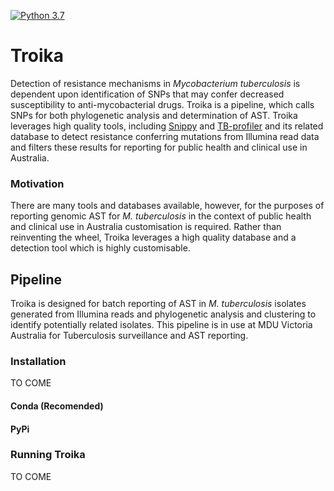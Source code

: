 [![Python 3.7](https://img.shields.io/badge/python-3.7-blue.svg)](https://www.python.org/downloads/release/python-370/)



# Troika

Detection of resistance mechanisms in _Mycobacterium tuberculosis_ is dependent upon identification of SNPs that may confer decreased susceptibility to anti-mycobacterial drugs. Troika is a pipeline, which calls SNPs for both phylogenetic analysis and determination of AST. Troika leverages high quality tools, including [Snippy](https://github.com/tseemann/snippy) and [TB-profiler](https://github.com/jodyphelan/TBProfiler) and its related database to detect resistance conferring mutations from Illumina read data and filters these results for reporting for public health and clinical use in Australia.


### Motivation

There are many tools and databases available, however, for the purposes of reporting genomic AST for _M. tuberculosis_ in the context of public health and clinical use in Australia customisation is required. Rather than reinventing the wheel, Troika leverages a high quality database and a detection tool which is highly customisable. 


## Pipeline

Troika is designed for batch reporting of AST in _M. tuberculosis_ isolates generated from Illumina reads and phylogenetic analysis and clustering to identify potentially related isolates. This pipeline is in use at MDU Victoria Australia for Tuberculosis surveillance and AST reporting.

### Installation

TO COME

#### Conda (Recomended)

#### PyPi


### Running Troika

TO COME

